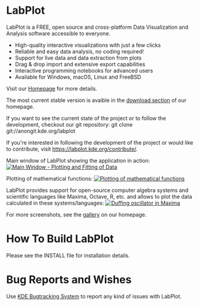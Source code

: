 # LabPlot

LabPlot is a FREE, open source and cross-platform Data Visualization and Analysis software accessible to everyone.

* High-quality interactive visualizations with just a few clicks
* Reliable and easy data analysis, no coding required!
* Support for live data and data extraction from plots
* Drag & drop import and extensive export capabilities
* Interactive programming notebooks for advanced users
* Available for Windows, macOS, Linux and FreeBSD

Visit our [Homepage](https://labplot.kde.org) for more details.

The most current stable version is avaible in the [download section](https://labplot.kde.org/download/) of our homepage.

If you want to see the current state of the project or to follow the development, checkout our git repository:
git clone git://anongit.kde.org/labplot

If you're interested in following the development of the project or would like to contribute,
visit https://labplot.kde.org/contribute/.

Main window of LabPlot showing the application in action:
[![](https://cdn.kde.org/screenshots/labplot2/labplot2_appdata_01.png "Main Window - Plotting and Fitting of Data")](https://cdn.kde.org/screenshots/labplot2/labplot2_appdata_01.png)

Plotting of mathematical functions:
[![](https://cdn.kde.org/screenshots/labplot2/labplot2_appdata_02.png "Plotting of mathematical functions")](https://cdn.kde.org/screenshots/labplot2/labplot2_appdata_02.png)

LabPlot provides support for open-source computer algebra systems and scientific languages like Maxima, Octave, R, etc. and allows to plot the data calculated in these systems/languages:
[![](https://cdn.kde.org/screenshots/labplot2/labplot2_appdata_03.png "Duffing oscillator in Maxima")](https://cdn.kde.org/screenshots/labplot2/labplot2_appdata_03.png)

For more screenshots, see the [gallery](https://labplot.kde.org/gallery/) on our homepage.


# How To Build LabPlot
Please see the INSTALL file for installation details.


# Bug Reports and Wishes
Use [KDE Bugtracking System](https://bugs.kde.org/) to report any kind of issues with LabPlot.
